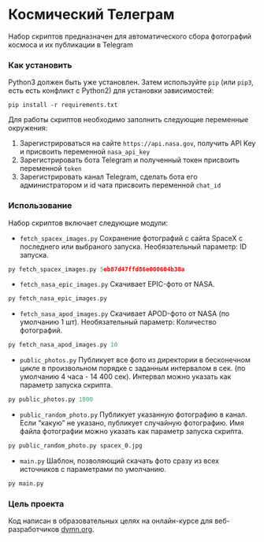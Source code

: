 # Космический Телеграм

Набор скриптов предназначен для автоматического сбора фотографий космоса и их публикации в Telegram

### Как установить

Python3 должен быть уже установлен. 
Затем используйте `pip` (или `pip3`, есть есть конфликт с Python2) для установки зависимостей:
```
pip install -r requirements.txt
```
Для работы скриптов необходимо заполнить следующие переменные окружения:
1. Зарегистрироваться на сайте `https://api.nasa.gov`, получить  API Key и присвоить переменной `nasa_api_key`
2. Зарегистрировать бота Telegram и полученный токен присвоить переменной `token`
3. Зарегистрировать канал  Telegram, сделать бота его администратором и id чата присвоить переменной `chat_id`

### Использование

Набор скриптов включает следующие модули:
- `fetch_spacex_images.py` Сохранение фотографий с сайта SpaceX с последнего или выбраного запуска. Необязательный параметр: ID запуска.  
```python
py fetch_spacex_images.py 5eb87d47ffd86e000604b38a
```    
- `fetch_nasa_epic_images.py` Скачивает EPIC-фото от NASA.
```python
py fetch_nasa_epic_images.py
``` 
- `fetch_nasa_apod_images.py` Скачивает APOD-фото от NASA (по умолчанию 1 шт). Необязательный параметр: Количество фотографий. 
```python
py fetch_nasa_apod_images.py 10
``` 
- `public_photos.py` Публикует все фото из директории в бесконечном цикле в произвольном порядке с заданным интервалом в сек. (по умолчанию 4 часа - 14 400 сек). Интервал можно указать как параметр запуска скрипта.
```python 
py public_photos.py 1000
``` 
- `public_random_photo.py` Публикует указанную фотографию в канал. Если “какую” не указано, публикует случайную фотографию. Имя файла фотографии можно указать как параметр запуска скрипта.
```python
py public_random_photo.py spacex_0.jpg 
``` 
- `main.py` Шаблон, позволяющий скачать фото сразу из всех источников с параметрами по умолчанию.
```python
py main.py
``` 

### Цель проекта

Код написан в образовательных целях на онлайн-курсе для веб-разработчиков [dvmn.org](https://dvmn.org/).
